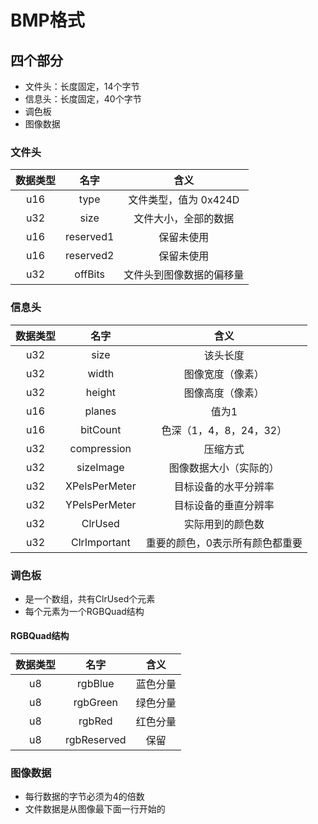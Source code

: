 

# BMP格式


## 四个部分

* 文件头：长度固定，14个字节
* 信息头：长度固定，40个字节
* 调色板
* 图像数据


### 文件头

|  数据类型  | 名字| 含义 |
| :---: | :---: | :---: |
| u16 | type | 文件类型，值为 0x424D |
| u32 | size | 文件大小，全部的数据 |
| u16 | reserved1 | 保留未使用 |
| u16 | reserved2 | 保留未使用 |
| u32 | offBits | 文件头到图像数据的偏移量 |

### 信息头

|  数据类型  | 名字| 含义 |
| :---: | :---: | :---: |
| u32 | size | 该头长度 |
| u32 | width | 图像宽度（像素）|
| u32 | height | 图像高度（像素）|
| u16 | planes | 值为1 | 
| u16 | bitCount | 色深（1，4，8，24，32）|
| u32 | compression | 压缩方式 |
| u32 | sizeImage | 图像数据大小（实际的）|
| u32 | XPelsPerMeter | 目标设备的水平分辨率 | 
| u32 | YPelsPerMeter | 目标设备的垂直分辨率 | 
| u32 | ClrUsed | 实际用到的颜色数 |
| u32 | ClrImportant | 重要的颜色，0表示所有颜色都重要 | 


### 调色板

* 是一个数组，共有ClrUsed个元素
* 每个元素为一个RGBQuad结构

#### RGBQuad结构

|  数据类型  | 名字| 含义 |
| :---: | :---: | :---: |
| u8 | rgbBlue | 蓝色分量 | 
| u8 | rgbGreen | 绿色分量 |
| u8 | rgbRed | 红色分量 |
| u8 | rgbReserved | 保留 |

### 图像数据

* 每行数据的字节必须为4的倍数
* 文件数据是从图像最下面一行开始的
